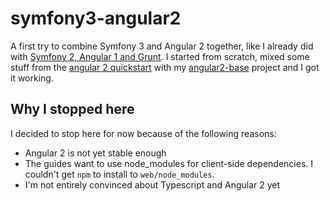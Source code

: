 symfony3-angular2
=================

A first try to combine Symfony 3 and Angular 2 together, like I already did with [Symfony 2, Angular 1 and Grunt](https://github.com/dsbaars/symfony-angular-grunt).
I started from scratch, mixed some stuff from the [angular 2 quickstart](https://angular.io/docs/ts/latest/quickstart.html) with my [angular2-base](https://github.com/dsbaars/angular2-base) project and I got it working.

Why I stopped here
---------------------
I decided to stop here for now because of the following reasons:
- Angular 2 is not yet stable enough
- The guides want to use node_modules for client-side dependencies. I couldn't get `npm` to install to `web/node_modules`.
- I'm not entirely convinced about Typescript and Angular 2 yet